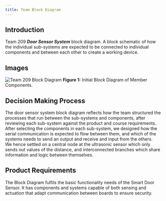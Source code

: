 ```yaml
---
title: Team Block Diagram
---
```


## Introduction

Team 209 **_Door Sensor System_** block diagram.
A block schematic of how the individual sub-systems are expected to be connected to individual components and between each other to create a working device.

## Images

![Team 209 Block Diagram](https://github.com/user-attachments/assets/2a28f3db-b05c-4d11-b9c8-1d77bbe881f2)
**Figure 1:** Initial Block Diagram of Member Components.

## Decision Making Process
The door sensor system block diagram reflects how the team structured the processes that run between the sub-systems and components, after reviewing each sub-system against the product and course requirements. 
<br> After selecting the components in each sub-system, we designed how the serial communication is expected to flow between them, and which of the systems needs to send an output and receive and input from the others. 
<br>We hence settled on a central node at the ultrasonic sensor which only sends out values of the distance, and interconnected branches which share information and logic between themselves.

## Product Requirements
The Block Diagram fulfils the basic functionality needs of the Smart Door Sensor. It has components and systems capable of both sensing and actuation that adapt communication between boards to ensure security.
